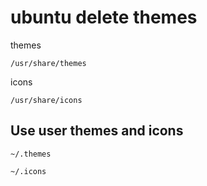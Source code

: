 # ubuntu delete themes

themes

```
/usr/share/themes
```

icons

```
/usr/share/icons
```

## Use user themes and icons

```
~/.themes
```

```
~/.icons
```